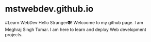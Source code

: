 # mstwebdev.github.io
#Learn WebDev
Hello Stranger👽! Welcoome to my github page. I am Meghraj Singh Tomar.
I am here to learn and deploy Web development projects.  
